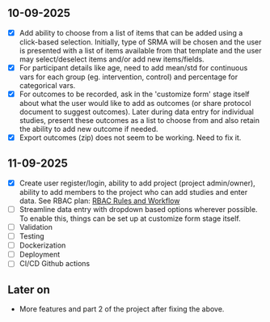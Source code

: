 ## 10-09-2025
- [x] Add ability to choose from a list of items that can be added using a click-based selection. Initially, type of SRMA will be chosen and the user is presented with a list of items available from that template and the user may select/deselect items and/or add new items/fields.
- [x] For participant details like age, need to add mean/std for continuous vars for each group (eg. intervention, control) and percentage for categorical vars.
- [x] For outcomes to be recorded, ask in the 'customize form' stage itself about what the user would like to add as outcomes (or share protocol document to suggest outcomes). Later during data entry for individual studies, present these outcomes as a list to choose from and also retain the ability to add new outcome if needed.
- [x] Export outcomes (zip) does not seem to be working. Need to fix it.

## 11-09-2025
- [x] Create user register/login, ability to add project (project admin/owner), ability to add members to the project who can add studies and enter data. See RBAC plan: [RBAC Rules and Workflow](RBAC_info.md)
- [ ] Streamline data entry with dropdown based options wherever possible. To enable this, things can be set up at customize form stage itself.
- [ ] Validation
- [ ] Testing
- [ ] Dockerization
- [ ] Deployment
- [ ] CI/CD Github actions

## Later on
- More features and part 2 of the project after fixing the above.
